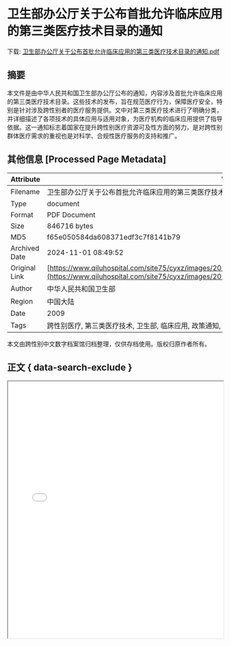 # 卫生部办公厅关于公布首批允许临床应用的第三类医疗技术目录的通知

<!-- tcd_download_link -->
下载: <a href="../卫生部办公厅关于公布首批允许临床应用的第三类医疗技术目录的通知.pdf" download>卫生部办公厅关于公布首批允许临床应用的第三类医疗技术目录的通知.pdf</a>
<!-- tcd_download_link_end -->

## 摘要

<!-- tcd_abstract -->
本文件是由中华人民共和国卫生部办公厅公布的通知，内容涉及首批允许临床应用的第三类医疗技术目录。这些技术的发布，旨在规范医疗行为，保障医疗安全，特别是针对涉及跨性别者的医疗服务提供。文中对第三类医疗技术进行了明确分类，并详细描述了各项技术的具体应用与适用对象，为医疗机构的临床应用提供了指导依据。这一通知标志着国家在提升跨性别医疗资源可及性方面的努力，是对跨性别群体医疗需求的重视也是对科学、合规性医疗服务的支持和推广。

<!-- tcd_abstract_end -->

## 其他信息 [Processed Page Metadata]

| Attribute       | Value                                  |
|-----------------|----------------------------------------|
| Filename        | 卫生部办公厅关于公布首批允许临床应用的第三类医疗技术目录的通知.pdf                             |
| Type            | document                                 |
| Format          | PDF Document                               |
| Size            | 846716 bytes                           |
| MD5             | f65e050584da608371edf3c7f8141b79                                  |
| Archived Date   | 2024-11-01 08:49:52                             |
| Original Link   | [https://www.qiluhospital.com/site75/cyxz/images/2012/11/01/2C72DDF5D733DF9F5F8503D31C4528B2.pdf](https://www.qiluhospital.com/site75/cyxz/images/2012/11/01/2C72DDF5D733DF9F5F8503D31C4528B2.pdf)                         |
| Author          | 中华人民共和国卫生部                               |
| Region          | 中国大陆                               |
| Date            | 2009                                 |
| Tags            | 跨性别医疗, 第三类医疗技术, 卫生部, 临床应用, 政策通知, 医疗安全                                 |

本文由跨性别中文数字档案馆归档整理，仅供存档使用。版权归原作者所有。


## 正文 { data-search-exclude }

<!-- tcd_main_text -->
<iframe src="../卫生部办公厅关于公布首批允许临床应用的第三类医疗技术目录的通知.pdf" width="100%" height="600px">
    <p>无法显示PDF，请下载查看。</p>
</iframe>
<!-- tcd_main_text_end -->

